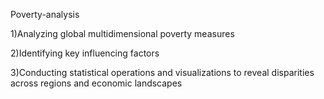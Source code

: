 Poverty-analysis

1)Analyzing global multidimensional poverty measures

2)Identifying key influencing factors

3)Conducting statistical operations and visualizations to reveal disparities across regions and economic landscapes
